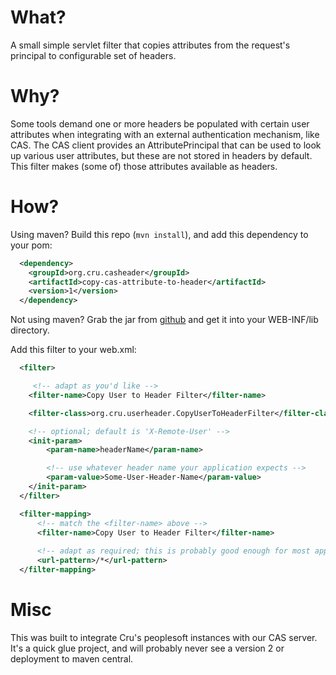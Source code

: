 # What?

A small simple servlet filter that copies attributes from the request's principal
to configurable set of headers.

# Why?

Some tools demand one or more headers be populated with certain user attributes
when integrating with an external authentication mechanism, like CAS.
The CAS client provides an AttributePrincipal that can be used to look up various user attributes,
but these are not stored in headers by default.
This filter makes (some of) those attributes available as headers.


# How?

Using maven?
Build this repo (`mvn install`), and add this dependency to your pom:

```xml
  <dependency>
    <groupId>org.cru.casheader</groupId>
    <artifactId>copy-cas-attribute-to-header</artifactId>
    <version>1</version>
  </dependency>
```

Not using maven?
Grab the jar from
[github](https://github.com/CruGlobal/copy-cas-attribute-to-header/releases/tag/1)
and get it into your WEB-INF/lib directory.

Add this filter to your web.xml:
```xml
  <filter>

     <!-- adapt as you'd like -->
    <filter-name>Copy User to Header Filter</filter-name>

    <filter-class>org.cru.userheader.CopyUserToHeaderFilter</filter-class>

    <!-- optional; default is 'X-Remote-User' -->
    <init-param>
        <param-name>headerName</param-name>

        <!-- use whatever header name your application expects -->
        <param-value>Some-User-Header-Name</param-value>
    </init-param>
  </filter>

  <filter-mapping>
      <!-- match the <filter-name> above -->
      <filter-name>Copy User to Header Filter</filter-name>
      
      <!-- adapt as required; this is probably good enough for most applications -->
      <url-pattern>/*</url-pattern>
  </filter-mapping>
```


# Misc

This was built to integrate Cru's peoplesoft instances with our CAS server.
It's a quick glue project, and will probably never see a version 2 or deployment to maven central.

